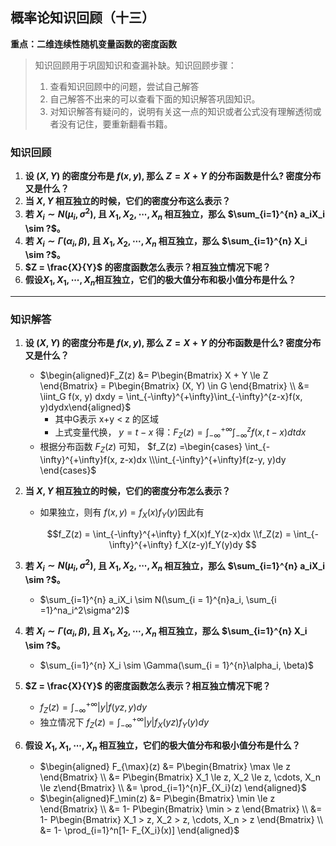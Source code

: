 ## 概率论知识回顾（十三）

**重点：二维连续性随机变量函数的密度函数**

> 知识回顾用于巩固知识和查漏补缺。知识回顾步骤：
>
> 1. 查看知识回顾中的问题，尝试自己解答
> 2. 自己解答不出来的可以查看下面的知识解答巩固知识。
> 3. 对知识解答有疑问的，说明有关这一点的知识或者公式没有理解透彻或者没有记住，要重新翻看书籍。

### 知识回顾

1. **设  $(X, Y)$ 的密度分布是 $f(x, y)$, 那么 $Z = X + Y$ 的分布函数是什么? 密度分布又是什么？**
2. **当 $X, Y$ 相互独立的时候，它们的密度分布这么表示？**
3. **若 $X_i \sim N(\mu_i, \sigma^2)$, 且 $X_1, X_2, \cdots, X_n$ 相互独立，那么 $\sum_{i=1}^{n} a_iX_i \sim ?$。**
4. **若 $X_i \sim \Gamma(\alpha_i, \beta)$, 且 $X_1, X_2, \cdots, X_n$ 相互独立，那么 $\sum_{i=1}^{n} X_i \sim ?$。**
5. **$Z = \frac{X}{Y}$ 的密度函数怎么表示？相互独立情况下呢？**
6. **假设$X_1, X_1, \cdots, X_n$相互独立，它们的极大值分布和极小值分布是什么？**

****

### 知识解答

1. **设  $(X, Y)$ 的密度分布是 $f(x, y)$, 那么 $Z = X + Y$ 的分布函数是什么? 密度分布又是什么？**

   + $\begin{aligned}F_Z(z) &= P\begin{Bmatrix} X + Y \le Z \end{Bmatrix} = P\begin{Bmatrix} (X, Y) \in G \end{Bmatrix} \\ &= \iint_G f(x, y) dxdy = \int_{-\infty}^{+\infty}\int_{-\infty}^{z-x}f(x, y)dydx\end{aligned}$
     + 其中G表示 x+y < z 的区域
     + 上式变量代换， $y = t-x$ 得：$F_Z(z) = \int_{-\infty}^{+\infty}\int_{-\infty}^{z}f(x, t-x)dtdx$
   + 根据分布函数 $F_Z(z)$ 可知， $f_Z(z) =\begin{cases} \int_{-\infty}^{+\infty}f(x, z-x)dx \\\int_{-\infty}^{+\infty}f(z-y, y)dy \end{cases}$

2. **当 $X, Y$ 相互独立的时候，它们的密度分布怎么表示？**

   + 如果独立，则有 $f(x, y) = f_X(x)f_Y(y)$因此有

     $$f_Z(z) = \int_{-\infty}^{+\infty} f_X(x)f_Y(z-x)dx \\f_Z(z) = \int_{-\infty}^{+\infty} f_X(z-y)f_Y(y)dy $$

3. **若 $X_i \sim N(\mu_i, \sigma^2)$, 且 $X_1, X_2, \cdots, X_n$ 相互独立，那么 $\sum_{i=1}^{n} a_iX_i \sim ?$。**

   + $\sum_{i=1}^{n} a_iX_i \sim N(\sum_{i = 1}^{n}a_i, \sum_{i =1}^na_i^2\sigma^2)$

4. **若 $X_i \sim \Gamma(\alpha_i, \beta)$, 且 $X_1, X_2, \cdots, X_n$ 相互独立，那么 $\sum_{i=1}^{n} X_i \sim ?$。**

   + $\sum_{i=1}^{n} X_i \sim \Gamma(\sum_{i = 1}^{n}\alpha_i, \beta)$

5. **$Z = \frac{X}{Y}$ 的密度函数怎么表示？相互独立情况下呢？**

   + $f_Z(z) = \int_{-\infty}^{+\infty}|y|f(yz, y)dy$
   + 独立情况下 $f_Z(z) = \int_{-\infty}^{+\infty}|y|f_X(yz)f_Y(y)dy$

6. **假设 $X_1, X_1, \cdots, X_n$ 相互独立，它们的极大值分布和极小值分布是什么？**

   + $\begin{aligned} F_{\max}(z) &= P\begin{Bmatrix} \max \le z \end{Bmatrix} \\ &= P\begin{Bmatrix} X_1 \le z, X_2 \le z, \cdots, X_n \le z\end{Bmatrix} \\ &= \prod_{i=1}^{n}F_{X_i}(z) \end{aligned}$
   + $\begin{aligned}F_\min(z) &= P\begin{Bmatrix} \min \le z \end{Bmatrix} \\ &= 1- P\begin{Bmatrix} \min > z \end{Bmatrix} \\ &= 1- P\begin{Bmatrix} X_1 > z, X_2 > z, \cdots, X_n > z  \end{Bmatrix} \\ &= 1- \prod_{i=1}^n[1- F_{X_i}(x)]  \end{aligned}$

